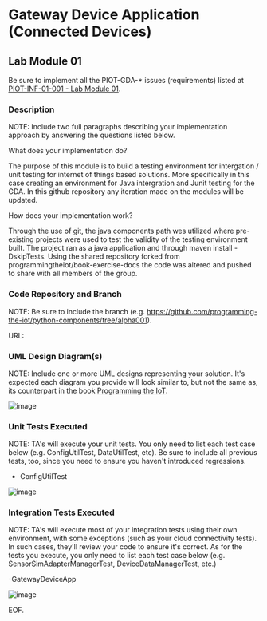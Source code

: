 # Gateway Device Application (Connected Devices)

## Lab Module 01

Be sure to implement all the PIOT-GDA-* issues (requirements) listed at [PIOT-INF-01-001 - Lab Module 01](https://github.com/orgs/programming-the-iot/projects/1#column-9974937).

### Description

NOTE: Include two full paragraphs describing your implementation approach by answering the questions listed below.

What does your implementation do? 

The purpose of this module is to build a testing environment for intergation / unit testing for internet of things based 
solutions. More specifically in this case creating an environment for Java intergration and Junit testing for the GDA. In 
this github repository any iteration made on the modules will be updated. 

How does your implementation work?

Through the use of git, the java components path wes utilized where pre-existing projects were used to test the validity 
of the testing environment built. The project ran as a java application and through maven install -DskipTests. Using the 
shared repository forked from programmingtheiot/book-exercise-docs the code was altered and pushed to share with all 
members of the group.  

### Code Repository and Branch

NOTE: Be sure to include the branch (e.g. https://github.com/programming-the-iot/python-components/tree/alpha001).

URL: 

### UML Design Diagram(s)

NOTE: Include one or more UML designs representing your solution. It's expected each
diagram you provide will look similar to, but not the same as, its counterpart in the
book [Programming the IoT](https://learning.oreilly.com/library/view/programming-the-internet/9781492081401/).

![image](https://github.com/Mohammad0336/IoT_LM_book-exercise-docs/assets/81828400/c324c1b7-5415-4746-8c57-087bb89042c3)

### Unit Tests Executed

NOTE: TA's will execute your unit tests. You only need to list each test case below
(e.g. ConfigUtilTest, DataUtilTest, etc). Be sure to include all previous tests, too,
since you need to ensure you haven't introduced regressions.

- ConfigUtilTest

![image](https://github.com/Mohammad0336/IoT_LM_book-exercise-docs/assets/81828400/6fb04c82-67fb-4fd2-a194-285fd029b474)
 

### Integration Tests Executed

NOTE: TA's will execute most of your integration tests using their own environment, with
some exceptions (such as your cloud connectivity tests). In such cases, they'll review
your code to ensure it's correct. As for the tests you execute, you only need to list each
test case below (e.g. SensorSimAdapterManagerTest, DeviceDataManagerTest, etc.)

-GatewayDeviceApp

![image](https://github.com/Mohammad0336/IoT_LM_book-exercise-docs/assets/81828400/3a6684b1-c9a3-4727-a2e1-0192ec5b47f1)
 
EOF.
